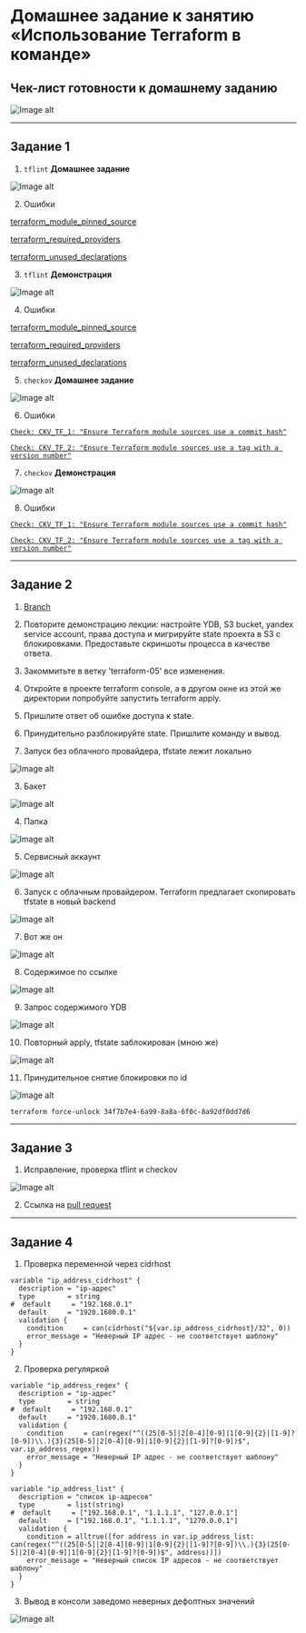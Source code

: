 # Домашнее задание к занятию «Использование Terraform в команде»

## Чек-лист готовности к домашнему заданию

![Image alt](https://github.com/littlelucidlynx/ter-homeworks/blob/main/05/Screen/Image000.png)

---

## Задание 1

1. ```tflint``` **Домашнее задание**

![Image alt](https://github.com/littlelucidlynx/ter-homeworks/blob/main/05/Screen/Image001.png)

2. Ошибки

[terraform_module_pinned_source](https://github.com/terraform-linters/tflint-ruleset-terraform/blob/v0.9.1/docs/rules/terraform_module_pinned_source.md)

[terraform_required_providers](https://github.com/terraform-linters/tflint-ruleset-terraform/blob/v0.9.1/docs/rules/terraform_required_providers.md)

[terraform_unused_declarations](https://github.com/terraform-linters/tflint-ruleset-terraform/blob/v0.9.1/docs/rules/terraform_unused_declarations.md)

3. ```tflint``` **Демонстрация**

![Image alt](https://github.com/littlelucidlynx/ter-homeworks/blob/main/05/Screen/Image002.png)

4. Ошибки

[terraform_module_pinned_source](https://github.com/terraform-linters/tflint-ruleset-terraform/blob/v0.9.1/docs/rules/terraform_module_pinned_source.md)

[terraform_required_providers](https://github.com/terraform-linters/tflint-ruleset-terraform/blob/v0.9.1/docs/rules/terraform_required_providers.md)

[terraform_unused_declarations](https://github.com/terraform-linters/tflint-ruleset-terraform/blob/v0.9.1/docs/rules/terraform_unused_declarations.md)

5. ```checkov``` **Домашнее задание**

![Image alt](https://github.com/littlelucidlynx/ter-homeworks/blob/main/05/Screen/Image003.png)

6. Ошибки

[`Check: CKV_TF_1: "Ensure Terraform module sources use a commit hash"`](https://docs.prismacloud.io/en/enterprise-edition/policy-reference/supply-chain-policies/terraform-policies/ensure-terraform-module-sources-use-git-url-with-commit-hash-revision)

[`Check: CKV_TF_2: "Ensure Terraform module sources use a tag with a version number"`](https://docs.prismacloud.io/en/enterprise-edition/policy-reference/supply-chain-policies/terraform-policies/ensure-terraform-module-sources-use-tag)

7. ```checkov``` **Демонстрация**

![Image alt](https://github.com/littlelucidlynx/ter-homeworks/blob/main/05/Screen/Image004.png)

8. Ошибки

[`Check: CKV_TF_1: "Ensure Terraform module sources use a commit hash"`](https://docs.prismacloud.io/en/enterprise-edition/policy-reference/supply-chain-policies/terraform-policies/ensure-terraform-module-sources-use-git-url-with-commit-hash-revision)

[`Check: CKV_TF_2: "Ensure Terraform module sources use a tag with a version number"`](https://docs.prismacloud.io/en/enterprise-edition/policy-reference/supply-chain-policies/terraform-policies/ensure-terraform-module-sources-use-tag)

---

## Задание 2

1. [Branch](https://github.com/littlelucidlynx/ter-homeworks/tree/terraform-05/04)

2. Повторите демонстрацию лекции: настройте YDB, S3 bucket, yandex service account, права доступа и мигрируйте state проекта в S3 с блокировками. Предоставьте скриншоты процесса в качестве ответа.
3. Закоммитьте в ветку 'terraform-05' все изменения.
4. Откройте в проекте terraform console, а в другом окне из этой же директории попробуйте запустить terraform apply.
5. Пришлите ответ об ошибке доступа к state.
6. Принудительно разблокируйте state. Пришлите команду и вывод.

2. Запуск без облачного провайдера, tfstate лежит локально

![Image alt](https://github.com/littlelucidlynx/ter-homeworks/blob/main/05/Screen/Image008.png)

3. Бакет

![Image alt](https://github.com/littlelucidlynx/ter-homeworks/blob/main/05/Screen/Image005.png)

4. Папка

![Image alt](https://github.com/littlelucidlynx/ter-homeworks/blob/main/05/Screen/Image006.png)

5. Сервисный аккаунт

![Image alt](https://github.com/littlelucidlynx/ter-homeworks/blob/main/05/Screen/Image007.png)

6. Запуск с облачным провайдером. Terraform предлагает скопировать tfstate в новый backend

![Image alt](https://github.com/littlelucidlynx/ter-homeworks/blob/main/05/Screen/Image009.png)

7. Вот же он

![Image alt](https://github.com/littlelucidlynx/ter-homeworks/blob/main/05/Screen/Image010.png)

8. Содержимое по ссылке

![Image alt](https://github.com/littlelucidlynx/ter-homeworks/blob/main/05/Screen/Image011.png)

9. Запрос содержимого YDB

![Image alt](https://github.com/littlelucidlynx/ter-homeworks/blob/main/05/Screen/Image012.png)

10. Повторный apply, tfstate заблокирован (мною же)

![Image alt](https://github.com/littlelucidlynx/ter-homeworks/blob/main/05/Screen/Image013.png)

11. Принудительное снятие блокировки по id

![Image alt](https://github.com/littlelucidlynx/ter-homeworks/blob/main/05/Screen/Image014.png)

```
terraform force-unlock 34f7b7e4-6a99-8a8a-6f0c-8a92df0dd7d6
```

---

## Задание 3  

1. Исправление, проверка tflint и checkov

![Image alt](https://github.com/littlelucidlynx/ter-homeworks/blob/main/05/Screen/Image015.png)

2. Ссылка на [pull request](https://github.com/littlelucidlynx/ter-homeworks/pull/1)

---

## Задание 4

1. Проверка переменной через cidrhost

```
variable "ip_address_cidrhost" {
  description = "ip-адрес"
  type        = string
#  default     = "192.168.0.1"
  default     = "1920.1680.0.1"
  validation {
    condition     = can(cidrhost("${var.ip_address_cidrhost}/32", 0))
    error_message = "Неверный IP адрес - не соответствует шаблону"
  }
}
```

2. Проверка регуляркой

```
variable "ip_address_regex" {
  description = "ip-адрес"
  type        = string
#  default     = "192.168.0.1"
  default     = "1920.1680.0.1"
  validation {
    condition     = can(regex("^((25[0-5]|2[0-4][0-9]|1[0-9]{2}|[1-9]?[0-9])\\.){3}(25[0-5]|2[0-4][0-9]|1[0-9]{2}|[1-9]?[0-9])$", var.ip_address_regex))
    error_message = "Неверный IP адрес - не соответствует шаблону"
  }
}

variable "ip_address_list" {
  description = "список ip-адресов"
  type        = list(string)
#  default     = ["192.168.0.1", "1.1.1.1", "127.0.0.1"]
  default     = ["192.168.0.1", "1.1.1.1", "1270.0.0.1"]
  validation {
    condition = alltrue([for address in var.ip_address_list: can(regex("^((25[0-5]|2[0-4][0-9]|1[0-9]{2}|[1-9]?[0-9])\\.){3}(25[0-5]|2[0-4][0-9]|1[0-9]{2}|[1-9]?[0-9])$", address))])
    error_message = "Неверный список IP адресов - не соответствует шаблону"
  }
}
```
3. Вывод в консоли заведомо неверных дефолтных значений

![Image alt](https://github.com/littlelucidlynx/ter-homeworks/blob/main/05/Screen/Image016.png)